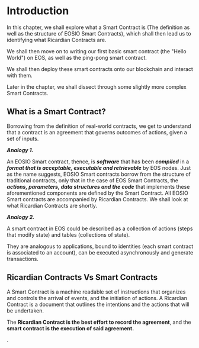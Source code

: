 # Introduction

In this chapter, we shall explore what a Smart Contract is \(The definition as well as the structure of EOSIO Smart Contracts\), which shall then lead us to identifying what Ricardian Contracts are.

We shall then move on to writing our first basic smart contract \(the "Hello World"\) on EOS, as well as the ping-pong smart contract.

We shall then deploy these smart contracts onto our blockchain and interact with them.

Later in the chapter, we shall dissect through some slightly more complex Smart Contracts.

## What is a Smart Contract?

Borrowing from the definition of real-world contracts, we get to understand that a contract is an agreement that governs outcomes of actions, given a set of inputs.

_**Analogy 1.**_

An EOSIO Smart contract, thence, is _**software**_ that has been _**compiled**_ in a _**format that is acceptable, executable and retrievable**_ by EOS nodes. Just as the name suggests, EOSIO Smart contracts borrow from the structure of traditional contracts, only that in the case of EOS Smart Contracts, the _**actions, parameters, data structures and the code**_ that implements these aforementioned components are defined by the Smart Contract. All EOSIO Smart contracts are accompanied by Ricardian Contracts. We shall look at what Ricardian Contracts are shortly.

_**Analogy 2.**_

A smart contract in EOS could be described as a collection of actions \(steps that modify state\) and tables \(collections of state\).

They are analogous to applications, bound to identities \(each smart contract is associated to an account\), can be executed asynchronously and generate transactions.



## Ricardian Contracts Vs Smart Contracts

A Smart Contract is a machine readable set of instructions that organizes and controls the arrival of events, and the initiation of actions. A Ricardian Contract is a document that outlines the intentions and the actions that will be undertaken. 

The **Ricardian Contract is the best effort to record the agreement**, and the **smart contract is the execution of said agreement.**



.

